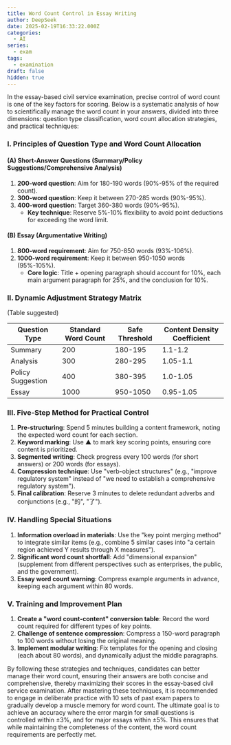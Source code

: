 ```yaml
---
title: Word Count Control in Essay Writing
author: DeepSeek
date: 2025-02-19T16:33:22.000Z
categories:
  - AI
series:
  - exam
tags:
  - examination
draft: false
hidden: true
---
```


In the essay-based civil service examination, precise control of word count is one of the key factors for scoring. Below is a systematic analysis of how to scientifically manage the word count in your answers, divided into three dimensions: question type classification, word count allocation strategies, and practical techniques:

### I. Principles of Question Type and Word Count Allocation

#### (A) Short-Answer Questions (Summary/Policy Suggestions/Comprehensive Analysis)

1. **200-word question**: Aim for 180-190 words (90%-95% of the required count).
2. **300-word question**: Keep it between 270-285 words (90%-95%).
3. **400-word question**: Target 360-380 words (90%-95%).
   - **Key technique**: Reserve 5%-10% flexibility to avoid point deductions for exceeding the word limit.

#### (B) Essay (Argumentative Writing)

1. **800-word requirement**: Aim for 750-850 words (93%-106%).
2. **1000-word requirement**: Keep it between 950-1050 words (95%-105%).
   - **Core logic**: Title + opening paragraph should account for 10%, each main argument paragraph for 25%, and the conclusion for 10%.

### II. Dynamic Adjustment Strategy Matrix

(Table suggested)

| Question Type | Standard Word Count | Safe Threshold | Content Density Coefficient |
| ------------- | ------------------- | -------------- | --------------------------- |
| Summary       | 200                 | 180-195        | 1.1-1.2                     |
| Analysis      | 300                 | 280-295        | 1.05-1.1                    |
| Policy Suggestion | 400              | 380-395        | 1.0-1.05                    |
| Essay         | 1000                | 950-1050       | 0.95-1.05                   |

### III. Five-Step Method for Practical Control

1. **Pre-structuring**: Spend 5 minutes building a content framework, noting the expected word count for each section.
2. **Keyword marking**: Use ▲ to mark key scoring points, ensuring core content is prioritized.
3. **Segmented writing**: Check progress every 100 words (for short answers) or 200 words (for essays).
4. **Compression technique**: Use "verb-object structures" (e.g., "improve regulatory system" instead of "we need to establish a comprehensive regulatory system").
5. **Final calibration**: Reserve 3 minutes to delete redundant adverbs and conjunctions (e.g., "的", "了").

### IV. Handling Special Situations

1. **Information overload in materials**: Use the "key point merging method" to integrate similar items (e.g., combine 5 similar cases into "a certain region achieved Y results through X measures").
2. **Significant word count shortfall**: Add "dimensional expansion" (supplement from different perspectives such as enterprises, the public, and the government).
3. **Essay word count warning**: Compress example arguments in advance, keeping each argument within 80 words.

### V. Training and Improvement Plan

1. **Create a "word count-content" conversion table**: Record the word count required for different types of key points.
2. **Challenge of sentence compression**: Compress a 150-word paragraph to 100 words without losing the original meaning.
3. **Implement modular writing**: Fix templates for the opening and closing (each about 80 words), and dynamically adjust the middle paragraphs.

By following these strategies and techniques, candidates can better manage their word count, ensuring their answers are both concise and comprehensive, thereby maximizing their scores in the essay-based civil service examination. After mastering these techniques, it is recommended to engage in deliberate practice with 10 sets of past exam papers to gradually develop a muscle memory for word count. The ultimate goal is to achieve an accuracy where the error margin for small questions is controlled within ±3%, and for major essays within ±5%. This ensures that while maintaining the completeness of the content, the word count requirements are perfectly met.
